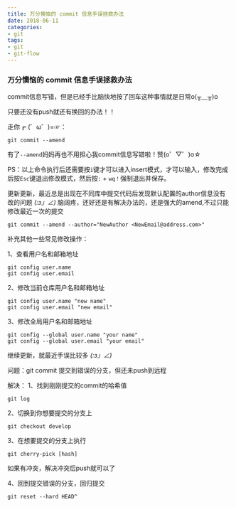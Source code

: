 ```yaml
---
title: 万分懊恼的 commit 信息手误拯救办法
date: 2018-06-11
categories:
- git 
tags:
- git
- git-flow
---
```


### 万分懊恼的 commit 信息手误拯救办法

commit信息写错，但是已经手比脑快地按了回车这种事情就是日常o(╥﹏╥)o

只要还没有push就还有换回的办法！！

走你┏ (゜ω゜)=☞：

```
git commit --amend
```

有了`--amend`妈妈再也不用担心我commit信息写错啦！赞(o゜▽゜)o☆

PS：以上命令执行后还需要按`i`键才可以进入insert模式，才可以输入，修改完成后按`Esc`键退出修改模式，然后按`:` + `wq！`强制退出并保存。

更新更新，最近总是出现在不同库中提交代码后发现默认配置的author信息没有改的问题 _(:з」∠)_ 脑阔疼，还好还是有解决办法的，还是强大的amend,不过只能修改最近一次的提交

```
git commit --amend --author="NewAuthor <NewEmail@address.com>"
```

补充其他一些常见修改操作：

1、查看用户名和邮箱地址

```
git config user.name
git config user.email
```

2、修改当前仓库用户名和邮箱地址

```
git config user.name "new name"
git config user.email "new email"
```

3、修改全局用户名和邮箱地址

```
git config --global user.name "your name"
git config --global user.email "your email"
```

继续更新，就最近手误比较多 _(:з」∠)_

问题：git commit 提交到错误的分支，但还未push到远程

解决：
1、找到刚刚提交的commit的哈希值

```
git log
```

2、切换到你想要提交的分支上

```
git checkout develop
```

3、在想要提交的分支上执行

```
git cherry-pick [hash]

```
如果有冲突，解决冲突后push就可以了


4、回到提交错误的分支，回归提交

```
git reset --hard HEAD^
```